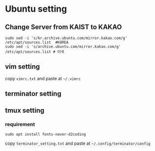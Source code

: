 # Ubuntu setting

## Change Server from KAIST to KAKAO

    sudo sed -i 's/kr.archive.ubuntu.com/mirror.kakao.com/g' /etc/apt/sources.list  #KOREA
    sudo sed -i 's/archive.ubuntu.com/mirror.kakao.com/g' /etc/apt/sources.list # 미국

## vim setting 
copy `vimrc.txt` and paste at `~/.vimrc`

## terminator setting 

## tmux setting 

### requirement 

    sudo apt install fonts-naver-d2coding


copy `terminator_setting.txt` and paste at `~/.config/terminator/config`
